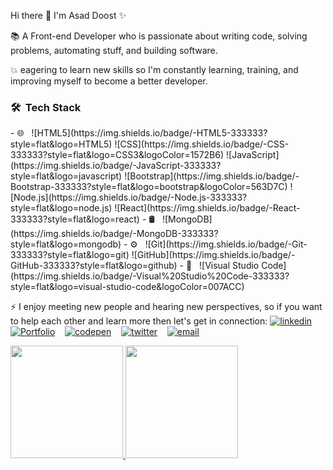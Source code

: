 Hi there 👋 I'm Asad Doost ✨

📚  A Front-end Developer who is passionate about writing code, solving problems, automating stuff, and building software.

💥 eagering to learn new skills so I'm constantly learning, training, and improving myself to become a better developer.

<h3> 🛠 &nbsp;Tech Stack</h3>
- 🌐 &nbsp;
  ![HTML5](https://img.shields.io/badge/-HTML5-333333?style=flat&logo=HTML5)
  ![CSS](https://img.shields.io/badge/-CSS-333333?style=flat&logo=CSS3&logoColor=1572B6)
  ![JavaScript](https://img.shields.io/badge/-JavaScript-333333?style=flat&logo=javascript)
  ![Bootstrap](https://img.shields.io/badge/-Bootstrap-333333?style=flat&logo=bootstrap&logoColor=563D7C)
  ![Node.js](https://img.shields.io/badge/-Node.js-333333?style=flat&logo=node.js)
  ![React](https://img.shields.io/badge/-React-333333?style=flat&logo=react)
- 🛢 &nbsp;
  ![MongoDB](https://img.shields.io/badge/-MongoDB-333333?style=flat&logo=mongodb)
- ⚙️ &nbsp;
  ![Git](https://img.shields.io/badge/-Git-333333?style=flat&logo=git)
  ![GitHub](https://img.shields.io/badge/-GitHub-333333?style=flat&logo=github)
- 🔧 &nbsp;
  ![Visual Studio Code](https://img.shields.io/badge/-Visual%20Studio%20Code-333333?style=flat&logo=visual-studio-code&logoColor=007ACC)

<br/>


⚡ I enjoy meeting new people and hearing new perspectives, so if you want to help each other and learn more
   then let's get in connection:
  [![linkedin](https://user-images.githubusercontent.com/25087769/87172072-530a5080-c2dc-11ea-8e2c-8ee4dbf3394b.png)](https://www.linkedin.com/in/asaddoost/) &nbsp;&nbsp;
  [![Portfolio](https://user-images.githubusercontent.com/25087769/87173861-0aa06200-c2df-11ea-9614-da65c9c73692.png)](https://asaddoost.github.io/My-portfolio/) &nbsp;&nbsp;
  [![codepen](https://user-images.githubusercontent.com/25087769/87174133-6cf96280-c2df-11ea-9134-09bacdfb3464.png)](https://codepen.io/asaddoost) &nbsp;&nbsp;
  [![twitter](https://user-images.githubusercontent.com/25087769/87172407-de83e180-c2dc-11ea-9479-a894758266c3.png)](https://twitter.com/asad_doost) &nbsp;&nbsp;
  [![email](https://user-images.githubusercontent.com/25087769/87174308-a4680f00-c2df-11ea-90b0-5fa1fa76d2f1.png)](mailto:asad.doost@gmail.com)
  
  
  <a href="https://github.com/asaddoost">
  <img height="180em" src="https://github-readme-stats.vercel.app/api?username=asaddoost&theme=buefy&show_icons=true" />
  <img height="180em" src="https://github-readme-stats.vercel.app/api/top-langs/?username=asaddoost&theme=buefy&layout=compact" />
</a>

